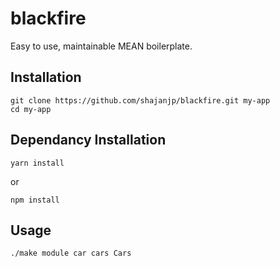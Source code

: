 # blackfire
Easy to use, maintainable MEAN boilerplate.

## Installation
```
git clone https://github.com/shajanjp/blackfire.git my-app
cd my-app
```

## Dependancy Installation
```
yarn install
```
or
```
npm install
```

## Usage
```
./make module car cars Cars
```

```